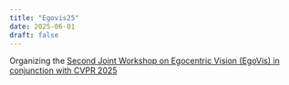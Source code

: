 ```yaml
---
title: "Egovis25"
date: 2025-06-01
draft: false
---
```


Organizing the <a href="https://egovis.github.io/cvpr25/">Second Joint Workshop on Egocentric Vision (EgoVis) in conjunction with CVPR 2025</a>
